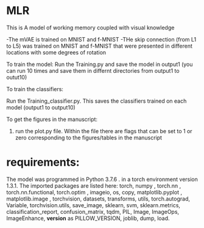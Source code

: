 # MLR
This is A model of working memory coupled with visual knowledge

-The mVAE is trained on MNIST and f-MNIST
-THe skip connection (from L1 to L5) was trained on MNIST and f-MNIST that were presented in different locations with some degrees of rotation


To train the model:
Run the Training.py and save the model in output1 (you can run 10 times and save them in differnt directories from output1 to outut10)

To train the classifiers:

Run the Training_classifier.py. This saves the classifiers trained on each model (output1 to output10)


To get the figures in the manuscript:

1. run the plot.py file. Within the file there are flags that can be set to 1 or zero corresponding to the figures/tables in the manuscript

# requirements:
The model was programmed in Python 3.7.6 . in a torch environment version 1.3.1. The imported packages are listed here: torch, numpy , torch.nn , torch.nn.functional, torch.optim , imageio, os, copy, matplotlib.pyplot , matplotlib.image , torchvision,  datasets, transforms, utils, torch.autograd, Variable, torchvision.utils, save_image, sklearn, svm, sklearn.metrics, classification_report, confusion_matrix, tqdm, PIL, Image, ImageOps, ImageEnhance, __version__ as PILLOW_VERSION, joblib, dump, load. 
